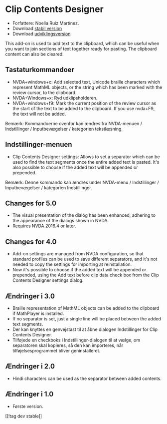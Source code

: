 # Clip Contents Designer #

*	Forfattere: Noelia Ruiz Martínez.
*	Download [stabil version][1]
*	Download [udviklingsversion][2]

This add-on is used to add text to the clipboard, which can be useful when
you want to join sections of text together ready for pasting.  The clipboard
content can also be cleared.

## Tastaturkommandoer ##
*	NVDA+windows+c: Add selected text, Unicode braille characters which
  represent MathML objects, or the string which has been marked with the
  review cursor, to the clipboard.
*	NVDA+Windows+x: Ryd udklipsholderen.
*	NVDA+windows+f9: Mark the current position of the review cursor as the start of the text to be added to the clipboard.
    If you use nvda+F9, the text will not be added.

Bemærk: Kommandoerne ovenfor kan ændres fra NVDA-menuen / Indstillinger /
Inputbevægelser / kategorien tekstlæsning.

## Indstillinger-menuen ##
*	Clip Contents Designer settings: Allows to set a separator which can be used to find the text segments once the entire added text is pasted.
It's also possible to choose if the added text will be appended or prepended.

Bemærk: Denne kommando kan ændres under NVDA-menu / Indstillinger /
Inputbevægelser / kategorien Indstillinger.

## Changes for 5.0 ##

*	The visual presentation of the dialog has been enhanced, adhering to the
  appearance of the dialogs shown in NVDA.
*	Requires NVDA 2016.4 or later.

## Changes for 4.0 ##
*	Add-on settings are managed from NVDA configuration, so that standard
  profiles can be used to save different separators, and it's not needed to
  copy the settings for importing at reinstallation.
*	Now it's possible to choose if the added text will be appended or
  prepended, using the Add text before clip data check box from the Clip
  Contents Designer settings dialog.

## Ændringer i 3.0 ##
*	Braille representation of MathML objects can be added to the clipboard if
  MathPlayer is installed.
*	If no separator is set, just a single line will be placed between the
  added text segments.
*	Der kan knyttes en genvejstast til at åbne dialogen Indstillinger for Clip
  Contents Designer.
*	Tilføjede en checkboks i Indstillinger-dialogen til at vælge, om
  separatoren skal kopieres, så den kan importeres, når
  tilføjelsesprogrammet bliver geninstalleret.

## Ændringer i 2.0 ##
*	Hindi characters can be used as the separator between added contents.

## Ændringer i 1.0 ##
*	Første version.

[[!tag dev stable]]

[1]: http://addons.nvda-project.org/files/get.php?file=ccd

[2]: http://addons.nvda-project.org/files/get.php?file=ccd-dev
